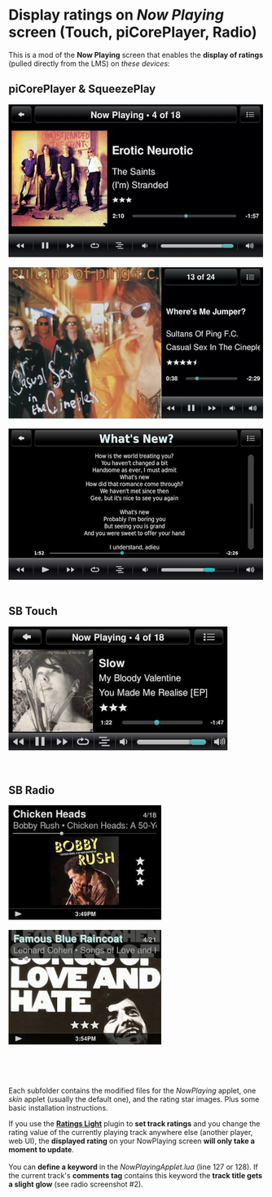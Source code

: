 Display ratings on *Now Playing* screen (Touch, piCorePlayer, Radio)
====

This is a mod of the **Now Playing** screen that enables the **display of ratings** (pulled directly from the LMS) on *these devices*:

## **piCorePlayer** & **SqueezePlay**
![screenshot1](screenshots/pcp1.jpg)<br><br>
![screenshot2](screenshots/pcp2.jpg)<br><br>
![screenshot3](screenshots/pcp3.jpg)<br><br>

## **SB Touch**
![screenshot1](screenshots/touch.jpg)<br><br><br>

## **SB Radio**
![screenshot1](screenshots/radio1.jpg)<br><br>
![screenshot2](screenshots/radio2.jpg)<br><br><br>

<br>

Each subfolder contains the modified files for the *NowPlaying* applet, one *skin* applet (usually the default one), and the rating star images. Plus some basic installation instructions.
<br>

If you use the [**Ratings Light**](https://github.com/AF-1/lms-ratingslight) plugin to **set track ratings** and you change the rating value of the currently playing track anywhere else (another player, web UI), the **displayed rating** on your NowPlaying screen **will only take a moment to update**.
<br><br>
You can **define a keyword** in the *NowPlayingApplet.lua* (line 127 or 128). If the current track's **comments tag** contains this keyword the **track title gets a slight glow** (see radio screenshot #2).